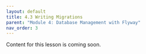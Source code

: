 ```yaml
---
layout: default
title: 4.3 Writing Migrations
parent: "Module 4: Database Management with Flyway"
nav_order: 3
---
```


Content for this lesson is coming soon.
